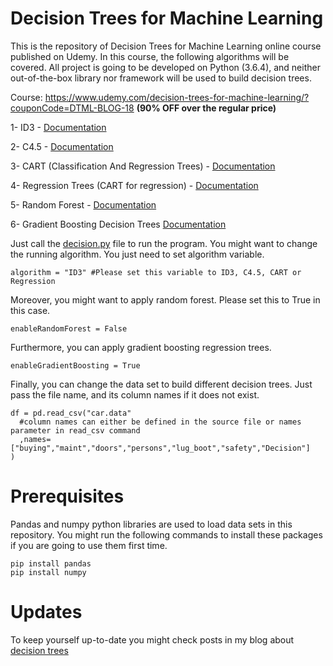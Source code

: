 # Decision Trees for Machine Learning

This is the repository of Decision Trees for Machine Learning online course published on Udemy. In this course, the following algorithms will be covered. All project is going to be developed on Python (3.6.4), and neither out-of-the-box library nor framework will be used to build decision trees.

Course: https://www.udemy.com/decision-trees-for-machine-learning/?couponCode=DTML-BLOG-18 **(90% OFF over the regular price)**

1- ID3 - [Documentation](https://sefiks.com/2017/11/20/a-step-by-step-id3-decision-tree-example/)

2- C4.5 - [Documentation](https://sefiks.com/2018/05/13/a-step-by-step-c4-5-decision-tree-example/)

3- CART (Classification And Regression Trees) - [Documentation](https://sefiks.com/2018/08/27/a-step-by-step-cart-decision-tree-example/)

4- Regression Trees (CART for regression) - [Documentation](https://sefiks.com/2018/08/28/a-step-by-step-regression-decision-tree-example/)

5- Random Forest - [Documentation](https://sefiks.com/2017/11/19/how-random-forests-can-keep-you-from-decision-tree/)

6- Gradient Boosting Decision Trees [Documentation](https://sefiks.com/2018/10/04/a-step-by-step-gradient-boosting-decision-tree-example/)

Just call the [decision.py](/python/decision.py) file to run the program. You might want to change the running algorithm. You just need to set algorithm variable.

```
algorithm = "ID3" #Please set this variable to ID3, C4.5, CART or Regression
```

Moreover, you might want to apply random forest. Please set this to True in this case.

```
enableRandomForest = False
```

Furthermore, you can apply gradient boosting regression trees.

```
enableGradientBoosting = True
```

Finally, you can change the data set to build different decision trees. Just pass the file name, and its column names if it does not exist.

```
df = pd.read_csv("car.data"
  #column names can either be defined in the source file or names parameter in read_csv command
  ,names=["buying","maint","doors","persons","lug_boot","safety","Decision"] 
)
```

# Prerequisites

Pandas and numpy python libraries are used to load data sets in this repository. You might run the following commands to install these packages if you are going to use them first time.

```
pip install pandas
pip install numpy
```

# Updates

To keep yourself up-to-date you might check posts in my blog about [decision trees](https://sefiks.com/tag/decision-tree/) 
